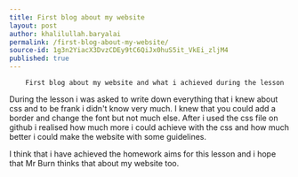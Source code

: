 ```yaml
---
title: First blog about my website
layout: post
author: khalilullah.baryalai
permalink: /first-blog-about-my-website/
source-id: 1g3n2YiacX3DvzCDEy9tC6QiJx0huS5it_VkEi_zljM4
published: true
---
```

		First blog about my website and what i achieved during the lesson

During the lesson i was asked to write down everything that i knew about css and to be frank i didn't know very much. I knew that you could add a border and change the font but not much else. After i used the css file on github i realised how much more i could achieve with the css and how much better i could make the website with some guidelines.

I think that i have achieved the homework aims for this lesson and i hope that Mr Burn thinks that about my website too.

